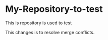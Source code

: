 # My-Repository-to-test
This is repository is used to test

This changes is to resolve merge conflicts.